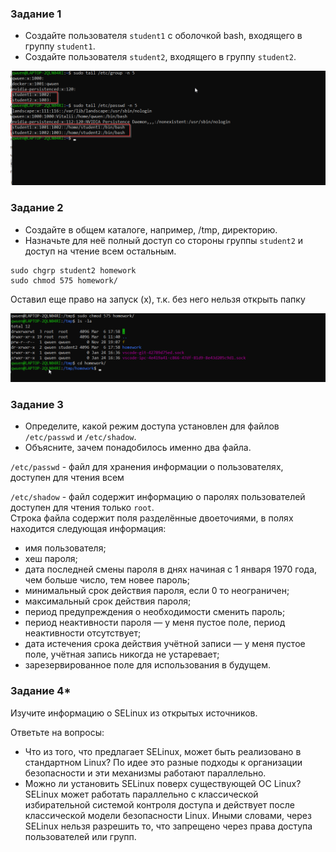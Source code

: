 ### Задание 1

- Создайте пользователя `student1` с оболочкой bash, входящего в группу `student1`.
- Создайте пользователя `student2`, входящего в группу `student2`.

![](pic/users_groups_list.png)  

### Задание 2

- Создайте в общем каталоге, например, /tmp, директорию.
- Назначьте для неё полный доступ со стороны группы `student2` и доступ на чтение всем остальным.  

```
sudo chgrp student2 homework  
sudo chmod 575 homework/
```
Оставил еще право на запуск (x), т.к. без него нельзя открыть папку  

![](pic/folder_rights.png)  

### Задание 3

- Определите, какой режим доступа установлен для файлов `/etc/passwd` и `/etc/shadow`.
- Объясните, зачем понадобилось именно два файла.  

`/etc/passwd` - файл для хранения информации о пользователях, доступен для чтения всем  

`/etc/shadow` - файл содержит информацию о паролях пользователей доступен для чтения только `root`.  
Строка файла содержит поля разделённые двоеточиями, в полях находится следующая информация:
- имя пользователя;
- хеш пароля;
- дата последней смены пароля в днях начиная с 1 января 1970 года, чем больше число, тем новее пароль;
- минимальный срок действия пароля, если 0 то неограничен;
- максимальный срок действия пароля;
- период предупреждения о необходимости сменить пароль;
- период неактивности пароля — у меня пустое поле, период неактивности отсутствует;
- дата истечения срока действия учётной записи — у меня пустое поле, учётная запись никогда не устаревает;
- зарезервированное поле для использования в будущем. 

### Задание 4*

Изучите информацию о SELinux из открытых источников.

Ответьте на вопросы:

- Что из того, что предлагает SELinux, может быть реализовано в стандартном Linux?
По идее это разные подходы к организации безопасности и эти механизмы работают параллельно.  
- Можно ли установить SELinux поверх существующей ОС Linux?  
 SELinux может работать параллельно с классической избирательной системой контроля доступа и действует после классической модели безопасности Linux. Иными словами, через SELinux нельзя разрешить то, что запрещено через права доступа пользователей или групп.